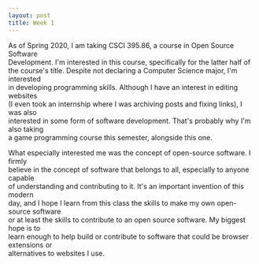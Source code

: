 ```yaml
---
layout: post
title: Week 1
---
```


   As of Spring 2020, I am taking CSCI 395.86, a course in Open Source Software   
Development. I'm interested in this course, specifically for the latter half of   
the course's title. Despite not declaring a Computer Science major, I'm interested  
in developing programming skills. Although I have an interest in editing websites  
(I even took an internship where I was archiving posts and fixing links), I was also  
interested in some form of software development. That's probably why I'm also taking  
a game programming course this semester, alongside this one. 

  What especially interested me was the concept of open-source software. I firmly   
believe in the concept of software that belongs to all, especially to anyone capable     
of understanding and contributing to it. It's an important invention of this modern    
day, and I hope I learn from this class the skills to make my own open-source software     
or at least the skills to contribute to an open source software. My biggest hope is to  
learn enough to help build or contribute to software that could be browser extensions or    
alternatives to websites I use.



